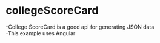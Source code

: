 # collegeScoreCard
-College ScoreCard is a good api for generating JSON data <br/>
-This example uses Angular
